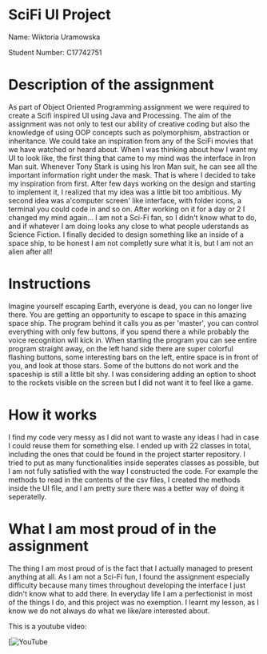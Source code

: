 # SciFi UI Project

Name: Wiktoria Uramowska

Student Number: C17742751

# Description of the assignment

As part of Object Oriented Programming assignment we were required to create a Scifi inspired UI using Java and Processing.
The aim of the assignment was not only to test our ability of creative coding but also the knowledge of using OOP concepts 
such as polymorphism, abstraction or inheritance.
We could take an inspiration from any of the SciFi movies that we have watched or heard about.
When I was thinking about how I want my UI to look like, the first thing that came to my mind was the interface in Iron Man suit.
Whenever Tony Stark is using his Iron Man suit, he can see all the important information right under the mask.
That is where I decided to take my inspiration from first.
After few days working on the design and starting to implement it, I realized that my idea was a little bit too ambitious.
My second idea was a'computer screen' like interface, with folder icons, a terminal you could code in and so on.
After working on it for a day or 2 I changed my mind again... 
I am not a Sci-Fi fan, so I didn't know what to do, and if whatever I am doing looks any close to what people uderstands as Science Fiction.
I finally decided to design something like an inside of a space ship, to be honest I am not completly sure what it is, but I am not an alien after all!  

# Instructions

Imagine yourself escaping Earth, everyone is dead, you can no longer live there. You are getting an opportunity to escape to space in this amazing space ship.
The program behind it calls you as per 'master', you can control everything with only few buttons, if you spend there a while probably the voice recognition will kick in.
When starting the program you can see entire program straight away, on the left hand side there are super colorful flashing buttons, some interesting bars on the left, entire 
space is in front of you, and look at those stars. Some of the buttons do not work and the spaceship is still a little bit shy.
I was considering adding an option to shoot to the rockets visible on the screen but I did not want it to feel like a game.

# How it works

I find my code very messy as I did not want to waste any ideas I had in case I could reuse them for something else.
I ended up with 22 classes in total, including the ones that could be found in the project starter repository.
I tried to put as many functionalities inside seperates classes as possible, but I am not fully satisfied with the way I constructed the code.
For example the methods to read in the contents of the csv files, I created the methods inside the UI file, and I am pretty sure there was a better way of doing
it seperatelly.


# What I am most proud of in the assignment

The thing I am most proud of is the fact that I actually managed to present anything at all.
As I am not a Sci-Fi fun, I found the assignment especially difficulty because many times throughout developing the interface I just didn't know what to add there.
In everyday life I am a perfectionist in most of the things I do, and this project was no exemption. I learnt my lesson, as I know we do not always do what 
we like/are interested about.


This is a youtube video:

[![YouTube](https://youtu.be/_YAjSdsnJPk)


